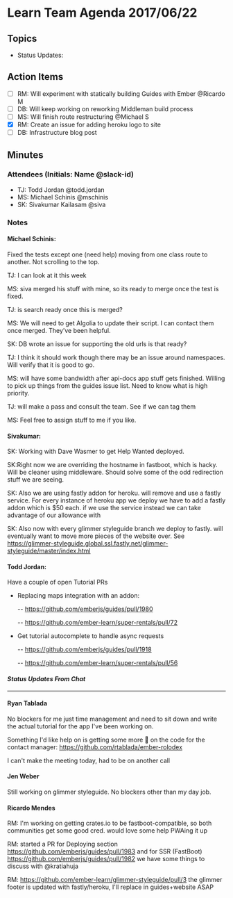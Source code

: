 # Learn Team Agenda 2017/06/22

## Topics
* Status Updates:

## Action Items

- [ ] RM: Will experiment with statically building Guides with Ember @Ricardo M
- [ ] DB: Will keep working on reworking Middleman build process
- [ ] MS: Will finish route restructuring @Michael S
- [x] RM: Create an issue for adding heroku logo to site
- [ ] DB: Infrastructure blog post

## Minutes

### Attendees (Initials: Name @slack-id)
- TJ: Todd Jordan @todd.jordan
- MS: Michael Schinis @mschinis
- SK: Sivakumar Kailasam @siva

### Notes

#### Michael Schinis:

Fixed the tests except one (need help)  moving from one class route to another.  Not scrolling to the top.

TJ: I can look at it this week

MS: siva merged his stuff with mine, so its ready to merge once the test is fixed.

TJ: is search ready once this is merged?

MS: We will need to get Algolia to update their script.  I can contact them once merged.  They’ve been helpful.

SK: DB wrote an issue for supporting the old urls is that ready?

TJ: I think it should work though there may be an issue around namespaces.  Will verify that it is good to go.

MS: will have some bandwidth after api-docs app stuff gets finished.  Willing to pick up things from the guides issue list.  Need to know what is high priority.

TJ: will make a pass and consult the team.  See if we can tag them

MS: Feel free to assign stuff to me if you like.

#### Sivakumar:

SK: Working with Dave Wasmer to get Help Wanted deployed.

SK:Right now we are overriding the hostname in fastboot, which is hacky.  Will be cleaner using middleware.  Should solve some of the odd redirection stuff we are seeing.

SK: Also we are using fastly addon for heroku.  will remove and use a fastly service.  For every instance of heroku app we deploy we have to add a fastly addon which is $50 each.  if we use the service instead we can take advantage of our allowance with

SK: Also now with every glimmer styleguide branch we deploy to fastly.  will eventually want to move more pieces of the website over.  See https://glimmer-styleguide.global.ssl.fastly.net/glimmer-styleguide/master/index.html

#### Todd Jordan:

Have a couple of open Tutorial PRs

- Replacing maps integration with an addon:

  -- https://github.com/emberjs/guides/pull/1980

  -- https://github.com/ember-learn/super-rentals/pull/72

- Get tutorial autocomplete to handle async requests

  -- https://github.com/emberjs/guides/pull/1918

  -- https://github.com/ember-learn/super-rentals/pull/56

#### _Status Updates From Chat_
----------

#### Ryan Tablada

No blockers for me just time management and need to sit down and write the actual tutorial for the app I've been working on.

Something I'd like help on is getting some more :eyes: on the code for the contact manager: https://github.com/rtablada/ember-rolodex

I can't make the meeting today, had to be on another call

#### Jen Weber

Still working on glimmer styleguide.    No blockers other than my day job.

#### Ricardo Mendes

RM: I'm working on getting crates.io to be fastboot-compatible, so both communities get some good cred. would love some help PWAing it up

RM:  started a PR for Deploying section https://github.com/emberjs/guides/pull/1983
and for SSR (FastBoot) https://github.com/emberjs/guides/pull/1982 we have some things to discuss with @kratiahuja

RM: https://github.com/ember-learn/glimmer-styleguide/pull/3 the glimmer footer is updated with fastly/heroku, I'll replace in guides+website ASAP


